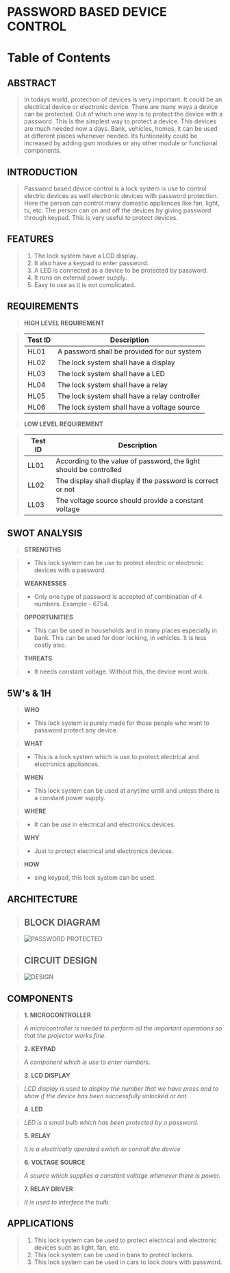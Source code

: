**PASSWORD BASED DEVICE CONTROL** 
====================


Table of Contents
=================

**ABSTRACT**
--
>In todays world, protection of devices is very important. It could be an electrical device or electronic device. There are many ways a device can be protected. Out of which one way is to protect the device with a password. This is the simplest way to protect a device. This devices are much needed now a days. Bank, vehicles, homes, it can be used at different places whenever needed. Its funtionality could be increased by adding gsm modules or any other module or functional components.


**INTRODUCTION**
--
>Password based device control is a lock system is use to control electric devices as well electronic devices with password protection. Here the person can control many domestic appliances like fan, light, tv, etc. The person can on and off the devices by giving password through keypad. This is very useful to protect devices.

**FEATURES**
--

>1) The lock system have a LCD display.
>2) It also have a keypad to enter password.
>3) A LED is connected as a device to be protected by password.
>4) It runs on external power supply.
>5) Easy to use as it is not complicated.

**REQUIREMENTS**
--


>**HIGH LEVEL REQUIREMENT**

>|Test ID  |    Description  |  
>-------------|-----------------------------------
>|HL01     |    A password shall be provided for our system | 
>|HL02     |    The lock system shall have a display       |
>|HL03     |    The lock system shall have a LED   |
>|HL04     |    The lock system shall have a relay  |
>|HL05     |    The lock system shall have a relay controller |
>|HL06     |    The lock system shall have a voltage source |

>**LOW LEVEL REQUIREMENT**

>|Test ID   |  Description | 
>------------------|-------------------
>|LL01     | According to the value of password, the light should be controlled |
>|LL02     | The display shall display if the password is correct or not|
>|LL03     | The voltage source should provide a constant voltage |

**SWOT ANALYSIS**
--

>__STRENGTHS__

>- This lock system can be use to protect electric or electronic devices with a password.

>**WEAKNESSES**

>- Only one type of password is accepted of combination of 4 numbers. Example - 6754.  

>**OPPORTUNITIES**

>- This can be used in households and in many places especially in bank. This can be used for door locking, in vehicles. It is less costly also. 

>**THREATS**

>- It needs constant voltage. Without this, the device wont work.


**5W's & 1H**
--

>**WHO**

 >- This lock system is purely made for those people who want to password protect any device.
 
>**WHAT**
 
>- This is a lock system which is use to protect electrical and electronics appliances.
 
>**WHEN**
 
>- This lock system can be used at anytime untill and unless there is a constant power supply.
 
 >**WHERE**
 
> - It can be use in electrical and electronics devices.

>**WHY**

>- Just to protect electrical and electronics devices.

>**HOW**

>- sing keypad, this lock system can be used.


**ARCHITECTURE**
--

>**BLOCK DIAGRAM**
>-

>![PASSWORD PROTECTED](https://user-images.githubusercontent.com/98827063/155761202-bf55b4eb-4ee6-410e-8744-81568326279f.jpg)

>**CIRCUIT DESIGN**
>-

>![DESIGN](https://user-images.githubusercontent.com/98827063/155775580-4ed4fc77-7db1-44cd-aefd-8fbdb4f0334e.jpg)

**COMPONENTS**
--

>**1.	MICROCONTROLLER**

>_A microcontroller is needed to perform all the important operations so that the projector works fine._


>**2.	KEYPAD**

>_A component which is use to enter numbers._


>**3.	LCD DISPLAY**

>_LCD display is used to display the number that we have press and to show if the device has been successfully unlocked or not._


>**4.	LED**

>_LED is a small bulb which has been protected by a password._


>**5.	RELAY**

>_It is a electrically operated  switch to controll the device_


>**6.	VOLTAGE SOURCE**

>_A source which supplies a constant voltage whenever there is power._


>**7.	RELAY DRIVER**

>_It is used to interfece the bulb._

**APPLICATIONS**
--

>1.	 This lock system can be used to protect electrical and electronic devices such as light, fan, etc.
>2.	 This lock system can be used in  bank to protect lockers.
>3.	 This lock system can be used in cars to lock doors with password.

